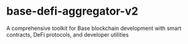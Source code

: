 # base-defi-aggregator-v2
A comprehensive toolkit for Base blockchain development with smart contracts, DeFi protocols, and developer utilities
